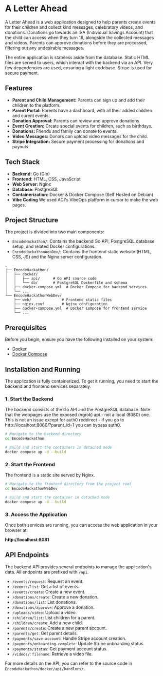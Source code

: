# A Letter Ahead

A Letter Ahead is a web application designed to help parents create events for their children and collect kind messages, celebratory videos, and donations. Donations go towards an ISA (Individual Savings Account) that the child can access when they turn 18, alongside the collected messages and videos. Parents can approve donations before they are processed, filtering out any undesirable messages.

The entire application is stateless aside from the database. Static HTML files are served to users, which interact with the backend via an API. Very few dependencies are used, ensuring a light codebase. Stripe is used for secure payment.

## Features

- **Parent and Child Management:** Parents can sign up and add their children to the platform.
- **Parent Portal:** Parents have a dashboard, with all their added children and curent events.
- **Donation Approval:** Parents can review and approve donations.
- **Event Creation:** Create special events for children, such as birthdays.
- **Donations:** Friends and family can donate to events.
- **Video Messages:** Donors can upload video messages for the child.
- **Stripe Integration:** Secure payment processing for donations and payouts.

## Tech Stack

- **Backend:** Go (Gin)
- **Frontend:** HTML, CSS, JavaScript
- **Web Server:** Nginx
- **Database:** PostgreSQL
- **Containerization:** Docker & Docker Compose (Self Hosted on Debian)
- **Vibe Coding** We used ACI's VibeOps platform in cursor to make the web pages.

## Project Structure

The project is divided into two main components:

- `EncodeHackathon/`: Contains the backend Go API, PostgreSQL database setup, and related Docker configurations.
- `EncodeHackathonWebDev/`: Contains the frontend static website (HTML, CSS, JS) and the Nginx server configuration.

```
.
├── EncodeHackathon/
│   ├── docker/
│   │   ├── api/      # Go API source code
│   │   └── db/       # PostgreSQL Dockerfile and schema
│   ├── docker-compose.yml  # Docker Compose for backend services
│   └── ...
└── EncodeHackathonWebDev/
    ├── web/              # Frontend static files
    ├── nginx.conf        # Nginx configuration
    ├── docker-compose.yml  # Docker Compose for frontend service
    └── ...
```

## Prerequisites

Before you begin, ensure you have the following installed on your system:

- [Docker](https://www.docker.com/get-started)
- [Docker Compose](https://docs.docker.com/compose/install/)

## Installation and Running

The application is fully containerized. To get it running, you need to start the backend and frontend services separately.

### 1. Start the Backend

The backend consists of the Go API and the PostgreSQL database. Note that the webpages use the exposed (ngrok) api - not a local (8080) one.
This is not an issue except for auth0 reddirect - if you go to http://localhost:8080/?parent_id=1 you can bypass auth0.

```bash
# Navigate to the backend directory
cd EncodeHackathon

# Build and start the containers in detached mode
docker compose up -d --build
```

### 2. Start the Frontend

The frontend is a static site served by Nginx.

```bash
# Navigate to the frontend directory from the project root
cd EncodeHackathonWebDev

# Build and start the container in detached mode
docker compose up -d --build
```

### 3. Access the Application

Once both services are running, you can access the web application in your browser at:

**http://localhost:8081**

## API Endpoints

The backend API provides several endpoints to manage the application's data. All endpoints are prefixed with `/api`.

-   `/events/request`: Request an event.
-   `/events/list`: Get a list of events.
-   `/events/create`: Create a new event.
-   `/donations/create`: Create a new donation.
-   `/donations/list`: List donations.
-   `/donations/approve`: Approve a donation.
-   `/uploads/video`: Upload a video.
-   `/children/list`: List children for a parent.
-   `/children/create`: Add a new child.
-   `/parents/create`: Create a new parent account.
-   `/parents/get`: Get parent details.
-   `/payments/save-account`: Handle Stripe account creation.
-   `/payments/onboarding-complete`: Update Stripe onboarding status.
-   `/payments/status`: Get payment account status.
-   `/videos/:filename`: Retrieve a video file.

For more details on the API, you can refer to the source code in `EncodeHackathon/docker/api/handlers/`.
